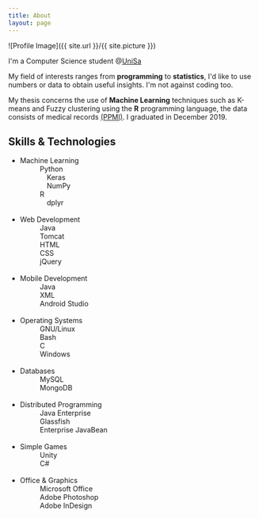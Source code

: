 ```yaml
---
title: About
layout: page
---
```

![Profile Image]({{ site.url }}/{{ site.picture }})

I'm a Computer Science student @<a href="https://www.unisa.it/">UniSa</a>

My field of interests ranges from **programming** to **statistics**, I'd like to use numbers or data to obtain useful insights. I'm not against coding too.

My thesis concerns the use of **Machine Learning** techniques such as K-means and Fuzzy clustering using the **R** programming language, the data consists of medical records <a href="https://www.ppmi-info.org/">(PPMI)</a>.
I graduated in December 2019.



<h2>Skills &amp; Technologies</h2>

<ul class="skill-list">
	<li><dt>Machine Learning</dt>
  		<dd>Python  		  </dd>
		<dd>&emsp;Keras			  </dd>
		<dd>&emsp;NumPy			  </dd>
		<dd>R				  </dd>
		<dd>&emsp;dplyr			  </dd>
	</li>
	<br>
	<li><dt>Web Development</dt>
  		<dd>Java  </dd>
		<dd>Tomcat</dd>
		<dd>HTML  </dd>
		<dd>CSS   </dd>
		<dd>jQuery </dd>
  	</li>
	<br>
	<li><dt>Mobile Development</dt>
  		<dd>Java  		  </dd>
		<dd>XML			  </dd>
		<dd>Android Studio</dd>
  	</li>
	<br>
	<li><dt>Operating Systems</dt>
  		<dd>GNU/Linux  		  </dd>
		<dd>Bash			  </dd>
		<dd>C				  </dd>
		<dd>Windows			  </dd>
  	</li>
	<br>
	<li><dt>Databases</dt>
  		<dd>MySQL  		  </dd>
		<dd>MongoDB		  </dd>
  	</li>
	<br>
	<li><dt>Distributed Programming</dt>
  		<dd>Java Enterprise  		  </dd>
		<dd>Glassfish 			      </dd>
		<dd>Enterprise JavaBean       </dd>
  	</li>
	<br>
	<li><dt>Simple Games</dt>
  		<dd>Unity  		  </dd>
		<dd>C#			  </dd>
  	</li>
	<br>
	<li><dt>Office &amp; Graphics</dt>
  		<dd>Microsoft Office</dd>
		<dd>Adobe Photoshop </dd>
		<dd>Adobe InDesign  </dd>
  	</li>
</ul>


